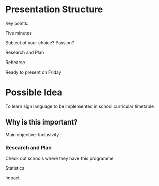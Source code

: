 # Presentation Structure

<p>Key points:</p>

<p> Five minutes </p>
<p> Subject of your choice? Passion? </p>
<p> Research and Plan </p>
<p> Rehearse </p>
<p> Ready to present on Friday </p>

# Possible Idea

<p> To learn sign language to be implemented in school curricular timetable </p>

## Why is this important?

Main objective: Inclusivity

### Research and Plan

Check out schools where they have this programme
<p> Statistics </p>
<p> Impact </p>

